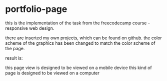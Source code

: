 # portfolio-page

this is the implementation of the task from the freecodecamp course - responsive web design. 

there are inserted my own projects, which can be found on github. the color scheme of the graphics has been changed to match the color scheme of the page.

result is:

this page view is designed to be viewed on a mobile device
this kind of page is designed to be viewed on a computer
